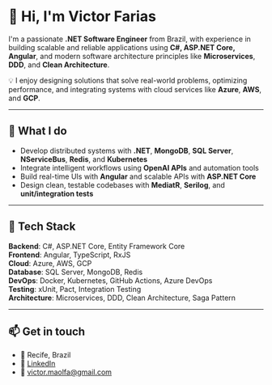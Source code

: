 # 👋 Hi, I'm Victor Farias

I'm a passionate **.NET Software Engineer** from Brazil, with experience in building scalable and reliable applications using **C#, ASP.NET Core, Angular**, and modern software architecture principles like **Microservices**, **DDD**, and **Clean Architecture**.

💡 I enjoy designing solutions that solve real-world problems, optimizing performance, and integrating systems with cloud services like **Azure**, **AWS**, and **GCP**.

---

## 🚀 What I do

- Develop distributed systems with **.NET**, **MongoDB**, **SQL Server**, **NServiceBus**, **Redis**, and **Kubernetes**
- Integrate intelligent workflows using **OpenAI APIs** and automation tools
- Build real-time UIs with **Angular** and scalable APIs with **ASP.NET Core**
- Design clean, testable codebases with **MediatR**, **Serilog**, and **unit/integration tests**

---

## 🔧 Tech Stack

**Backend**: C#, ASP.NET Core, Entity Framework Core  
**Frontend**: Angular, TypeScript, RxJS  
**Cloud**: Azure, AWS, GCP  
**Database**: SQL Server, MongoDB, Redis  
**DevOps**: Docker, Kubernetes, GitHub Actions, Azure DevOps  
**Testing**: xUnit, Pact, Integration Testing  
**Architecture**: Microservices, DDD, Clean Architecture, Saga Pattern

---

## 📫 Get in touch

- 📍 Recife, Brazil  
- 💼 [LinkedIn](https://www.linkedin.com/in/victordeolieirafarias/)
- 📧 victor.maolfa@gmail.com

